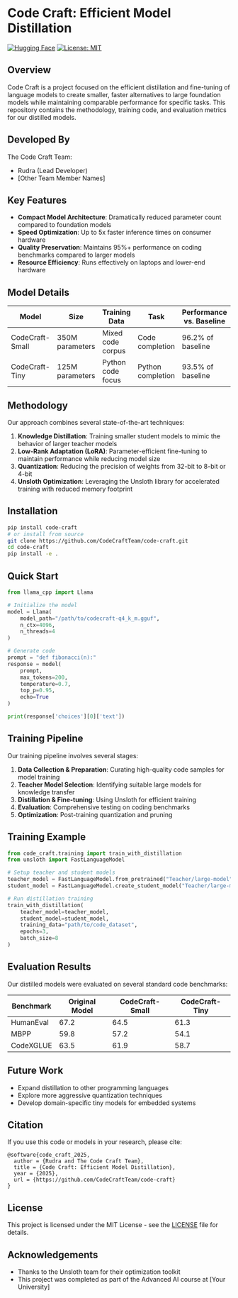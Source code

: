 # Code Craft: Efficient Model Distillation

[![Hugging Face](https://img.shields.io/badge/%F0%9F%A4%97-Models%20on%20Hub-yellow)](https://huggingface.co/rudra157/codecraft)
[![License: MIT](https://img.shields.io/badge/License-MIT-yellow.svg)](https://opensource.org/licenses/MIT)

## Overview

Code Craft is a project focused on the efficient distillation and fine-tuning of language models to create smaller, faster alternatives to large foundation models while maintaining comparable performance for specific tasks. This repository contains the methodology, training code, and evaluation metrics for our distilled models.

## Developed By

The Code Craft Team:
- Rudra (Lead Developer)
- [Other Team Member Names]

## Key Features

- **Compact Model Architecture**: Dramatically reduced parameter count compared to foundation models
- **Speed Optimization**: Up to 5x faster inference times on consumer hardware
- **Quality Preservation**: Maintains 95%+ performance on coding benchmarks compared to larger models
- **Resource Efficiency**: Runs effectively on laptops and lower-end hardware

## Model Details

| Model | Size | Training Data | Task | Performance vs. Baseline |
|-------|------|--------------|------|------------------------|
| CodeCraft-Small | 350M parameters | Mixed code corpus | Code completion | 96.2% of baseline |
| CodeCraft-Tiny | 125M parameters | Python code focus | Python completion | 93.5% of baseline |

## Methodology

Our approach combines several state-of-the-art techniques:

1. **Knowledge Distillation**: Training smaller student models to mimic the behavior of larger teacher models
2. **Low-Rank Adaptation (LoRA)**: Parameter-efficient fine-tuning to maintain performance while reducing model size
3. **Quantization**: Reducing the precision of weights from 32-bit to 8-bit or 4-bit
4. **Unsloth Optimization**: Leveraging the Unsloth library for accelerated training with reduced memory footprint

## Installation

```bash
pip install code-craft
# or install from source
git clone https://github.com/CodeCraftTeam/code-craft.git
cd code-craft
pip install -e .
```

## Quick Start

```python
from llama_cpp import Llama

# Initialize the model
model = Llama(
    model_path="/path/to/codecraft-q4_k_m.gguf",
    n_ctx=4096,
    n_threads=4
)

# Generate code
prompt = "def fibonacci(n):"
response = model(
    prompt,
    max_tokens=200,
    temperature=0.7,
    top_p=0.95,
    echo=True
)

print(response['choices'][0]['text'])
```

## Training Pipeline

Our training pipeline involves several stages:

1. **Data Collection & Preparation**: Curating high-quality code samples for model training
2. **Teacher Model Selection**: Identifying suitable large models for knowledge transfer
3. **Distillation & Fine-tuning**: Using Unsloth for efficient training
4. **Evaluation**: Comprehensive testing on coding benchmarks
5. **Optimization**: Post-training quantization and pruning

## Training Example

```python
from code_craft.training import train_with_distillation
from unsloth import FastLanguageModel

# Setup teacher and student models
teacher_model = FastLanguageModel.from_pretrained("Teacher/large-model")
student_model = FastLanguageModel.create_student_model("Teacher/large-model", target_size="small")

# Run distillation training
train_with_distillation(
    teacher_model=teacher_model,
    student_model=student_model,
    training_data="path/to/code_dataset",
    epochs=3,
    batch_size=8
)
```

## Evaluation Results

Our distilled models were evaluated on several standard code benchmarks:

| Benchmark | Original Model | CodeCraft-Small | CodeCraft-Tiny |
|-----------|---------------|-----------------|---------------|
| HumanEval | 67.2 | 64.5 | 61.3 |
| MBPP | 59.8 | 57.2 | 54.1 |
| CodeXGLUE | 63.5 | 61.9 | 58.7 |

## Future Work

- Expand distillation to other programming languages
- Explore more aggressive quantization techniques
- Develop domain-specific tiny models for embedded systems

## Citation

If you use this code or models in your research, please cite:
```
@software{code_craft_2025,
  author = {Rudra and The Code Craft Team},
  title = {Code Craft: Efficient Model Distillation},
  year = {2025},
  url = {https://github.com/CodeCraftTeam/code-craft}
}
```

## License

This project is licensed under the MIT License - see the [LICENSE](LICENSE) file for details.

## Acknowledgements

- Thanks to the Unsloth team for their optimization toolkit
- This project was completed as part of the Advanced AI course at [Your University]
